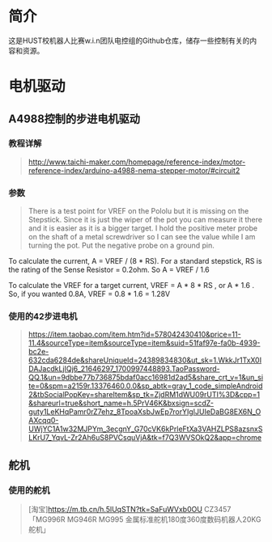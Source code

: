 # 简介
这是HUST校机器人比赛w.i.n团队电控组的Github仓库，储存一些控制有关的内容和资源。

# 电机驱动

## A4988控制的步进电机驱动
### 教程详解
>http://www.taichi-maker.com/homepage/reference-index/motor-reference-index/arduino-a4988-nema-stepper-motor/#circuit2

### 参数
>There is a test point for VREF on the Pololu but it is missing on the Stepstick. Since it is just the wiper of the pot you can measure it there and it is easier as it is a bigger target. I hold the positive meter probe on the shaft of a metal screwdriver so I can see the value while I am turning the pot. Put the negative probe on a ground pin.

To calculate the current, A = VREF / (8 * RS). For a standard stepstick, RS is the rating of the Sense Resistor = 0.2ohm. So A = VREF / 1.6

To calculate the VREF for a target current, VREF = A * 8 * RS , or A * 1.6 . So, if you wanted 0.8A, VREF = 0.8 * 1.6 = 1.28V

### 使用的42步进电机
>https://item.taobao.com/item.htm?id=578042430410&price=11-11.4&sourceType=item&sourceType=item&suid=51faf97e-fa0b-4939-bc2e-632cda6284de&shareUniqueId=24389834830&ut_sk=1.WkkJr1TxX0IDAJacdkLjIQj6_21646297_1700997448893.TaoPassword-QQ.1&un=9dbbe77b736875bdaf0acc16981d2ad5&share_crt_v=1&un_site=0&spm=a2159r.13376460.0.0&sp_abtk=gray_1_code_simpleAndroid2&tbSocialPopKey=shareItem&sp_tk=ZjdRM1dWU09rUTI%3D&cpp=1&shareurl=true&short_name=h.5PrV46K&bxsign=scdZ-guty1LeKHqPamr0rZ7ehz_8TpoaXsbJwEp7rorYIgIJUIeDaBG8EX6N_OAXcqq0-UWjYC1A1w32MJPYm_3ecgnY_G70cVK6kPrleFtXa3VAHZLPS8azsnxSLKrU7_YqvL-Zr2Ah6uS8PVCsquVjA&tk=f7Q3WVSOkQ2&app=chrome

## 舵机
### 使用的舵机
>[淘宝]https://m.tb.cn/h.5lUqSTN?tk=SaFuWVxb0OU CZ3457 「MG996R MG946R MG995 金属标准舵机180度360度数码机器人20KG舵机」
